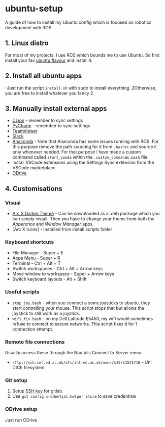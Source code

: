 # ubuntu-setup
A guide of how to install my Ubuntu config which is focused on robotics development with ROS

## 1. Linux distro
For most of my projects, I use ROS which bounds me to use Ubuntu. So first install your fav [ubuntu flavour](https://ubuntu.com/download/flavours) and install it.

## 2. Install all ubuntu apps
-Just run the script `install.sh` with sudo to install everything.
2Otherwise, you are free to install whatever you fancy
2
## 3. Manually install external apps
- [CLion](https://www.jetbrains.com/clion/download/#section=linux) - remember to sync settings
- [PyCharm](https://www.jetbrains.com/pycharm/download/#section=linux) - remember to sync settings		
- [TeamViewer](https://www.teamviewer.com/en/download/linux/)
- [Slack](https://slack.com/downloads/linux)
- [Anaconda](https://www.anaconda.com/download/) - Note that Anaconda has some issues running with ROS. For this purpose remove the path sourcing for it from `.bashrc` and source it only whenever needed. For that purpose I have made a custom command called `start_conda` within the `.custom_commands.bash` file
- Install VSCode extensions using the Settings Sync extension from the VSCode marketplace
- [ODrive](https://github.com/liberodark/ODrive/releases)


## 4. Customisations
### Visual
- [Arc X Darker Theme](https://gitlab.com/LinxGem33/X-Arc-White) - Can be downloaded as a .deb package which you can simply install. Then you have to change your theme from both the *Apperance* and *Window Manager* apps.
- [Arc X Icons] - Installed from install scripts folder

### Keyboard shortcuts
- File Manager - Super + E
- Apps Menu - Super + R
- Terminal - Ctrl + Alt + T
- Switch workspaces - Ctrl + Alt + Arrow keys
- Move window to workspace - Super + Arrow keys
- Switch keyboard layouts - Alt + Shift

### Useful scripts
- `stop_joy.bash` - when you connect a some joysticks to ubuntu, they start controlling your mouse. This script stops that but allows the joystick to still work as a joystick.
- `wifi_fix.bash` - on my Dell Latitude E5450, my wifi would sometimes refuse to connect to secure networks. This script fixes it for 1 connection attempt.

### Remote file connections
Usually access these through the Nautalis Connect to Server menu
- `sftp://ssh.inf.ed.ac.uk/afs/inf.ed.ac.uk/user/s15/s1521716` - Uni DICE filesystem

### Git setup
1. Setup [SSH key](https://docs.gitlab.com/ee/ssh/) for gitlab.
2. Use `git config credential.helper store` to save credentials


### ODrive setup
Just run ODrive
